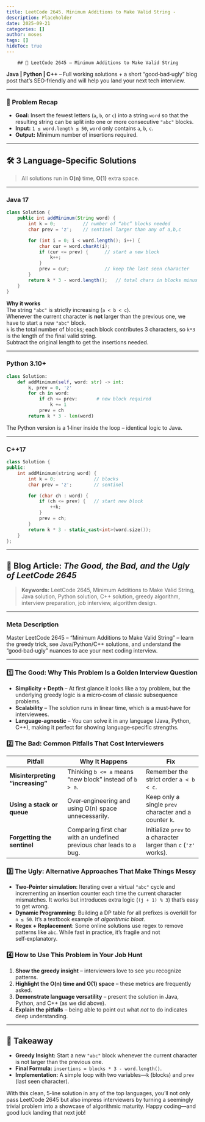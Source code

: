 ```yaml
---
title: LeetCode 2645. Minimum Additions to Make Valid String - 
description: Placeholder
date: 2025-09-21
categories: []
author: moses
tags: []
hideToc: true
---
```

        ## 🚀 LeetCode 2645 – Minimum Additions to Make Valid String  
**Java | Python | C++** – Full working solutions + a short “good‑bad‑ugly” blog post that’s SEO‑friendly and will help you land your next tech interview.

---

### 📌 Problem Recap  
* **Goal:** Insert the fewest letters (`a`, `b`, or `c`) into a string `word` so that the resulting string can be split into one or more consecutive `"abc"` blocks.  
* **Input:** `1 ≤ word.length ≤ 50`, `word` only contains `a`, `b`, `c`.  
* **Output:** Minimum number of insertions required.  

---

## 🛠️ 3 Language‑Specific Solutions  

> All solutions run in **O(n)** time, **O(1)** extra space.

---

### Java 17

```java
class Solution {
    public int addMinimum(String word) {
        int k = 0;          // number of “abc” blocks needed
        char prev = 'z';    // sentinel larger than any of a,b,c

        for (int i = 0; i < word.length(); i++) {
            char cur = word.charAt(i);
            if (cur <= prev) {      // start a new block
                k++;
            }
            prev = cur;             // keep the last seen character
        }
        return k * 3 - word.length();   // total chars in blocks minus existing ones
    }
}
```

**Why it works**  
The string `"abc"` is strictly increasing (`a < b < c`).  
Whenever the current character is **not** larger than the previous one, we have to start a new `"abc"` block.  
`k` is the total number of blocks; each block contributes 3 characters, so `k*3` is the length of the final valid string.  
Subtract the original length to get the insertions needed.

---

### Python 3.10+

```python
class Solution:
    def addMinimum(self, word: str) -> int:
        k, prev = 0, 'z'
        for ch in word:
            if ch <= prev:       # new block required
                k += 1
            prev = ch
        return k * 3 - len(word)
```

The Python version is a 1‑liner inside the loop – identical logic to Java.

---

### C++17

```cpp
class Solution {
public:
    int addMinimum(string word) {
        int k = 0;              // blocks
        char prev = 'z';        // sentinel

        for (char ch : word) {
            if (ch <= prev) {   // start new block
                ++k;
            }
            prev = ch;
        }
        return k * 3 - static_cast<int>(word.size());
    }
};
```

---

## 📖 Blog Article: *The Good, the Bad, and the Ugly of LeetCode 2645*  

> **Keywords:** LeetCode 2645, Minimum Additions to Make Valid String, Java solution, Python solution, C++ solution, greedy algorithm, interview preparation, job interview, algorithm design.  

---

### Meta Description  
Master LeetCode 2645 – “Minimum Additions to Make Valid String” – learn the greedy trick, see Java/Python/C++ solutions, and understand the “good‑bad‑ugly” nuances to ace your next coding interview.

---

### 1️⃣ The Good: Why This Problem Is a Golden Interview Question  
- **Simplicity + Depth** – At first glance it looks like a toy problem, but the underlying greedy logic is a micro‑cosm of classic subsequence problems.  
- **Scalability** – The solution runs in linear time, which is a must‑have for interviewees.  
- **Language‑agnostic** – You can solve it in any language (Java, Python, C++), making it perfect for showing language‑specific strengths.  

### 2️⃣ The Bad: Common Pitfalls That Cost Interviewers  
| Pitfall | Why It Happens | Fix |
|---------|----------------|-----|
| **Misinterpreting “increasing”** | Thinking `b <= a` means “new block” instead of `b > a`. | Remember the strict order `a < b < c`. |
| **Using a stack or queue** | Over‑engineering and using O(n) space unnecessarily. | Keep only a single `prev` character and a counter `k`. |
| **Forgetting the sentinel** | Comparing first char with an undefined previous char leads to a bug. | Initialize `prev` to a character larger than `c` (`'z'` works). |

### 3️⃣ The Ugly: Alternative Approaches That Make Things Messy  
- **Two‑Pointer simulation**: Iterating over a virtual `"abc"` cycle and incrementing an insertion counter each time the current character mismatches. It works but introduces extra logic (`(j + 1) % 3`) that’s easy to get wrong.  
- **Dynamic Programming**: Building a DP table for all prefixes is overkill for `n ≤ 50`. It’s a textbook example of *algorithmic bloat*.  
- **Regex + Replacement**: Some online solutions use regex to remove patterns like `abc`. While fast in practice, it’s fragile and not self‑explanatory.

### 4️⃣ How to Use This Problem in Your Job Hunt  
1. **Show the greedy insight** – interviewers love to see you recognize patterns.  
2. **Highlight the O(n) time and O(1) space** – these metrics are frequently asked.  
3. **Demonstrate language versatility** – present the solution in Java, Python, and C++ (as we did above).  
4. **Explain the pitfalls** – being able to point out what *not* to do indicates deep understanding.

---

## 🚀 Takeaway

- **Greedy Insight:** Start a new `"abc"` block whenever the current character is not larger than the previous one.  
- **Final Formula:** `insertions = blocks * 3 - word.length()`.  
- **Implementation:** A simple loop with two variables—`k` (blocks) and `prev` (last seen character).  

With this clean, 5‑line solution in any of the top languages, you’ll not only pass LeetCode 2645 but also impress interviewers by turning a seemingly trivial problem into a showcase of algorithmic maturity. Happy coding—and good luck landing that next job!